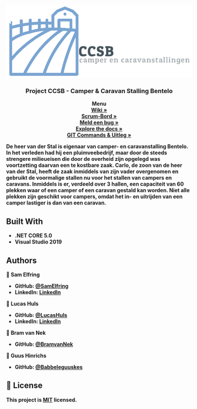 <p align="center">
  <a href="https://github.com/LucasHuls/Project-CCSB">
    <img src="images/logoCCSB.png" alt="Logo">
  </a>

  <h3 align="center">Project CCSB - Camper & Caravan Stalling Bentelo</h3>

  <p align="center">
    <strong>Menu</strong>
	<br />
	<a href="https://github.com/LucasHuls/Project-CCSB/wiki"><strong>Wiki »</strong></a>
	<br />
    <a href="https://dev.azure.com/Project-CCSB/"><strong>Scrum-Bord »</strong></a>
	<br />
    <a href="https://github.com/LucasHuls/Project-CCSB/issues"><strong>Meld een bug »</strong></a>
	<br />
    <a href="https://github.com/LucasHuls/Project-CCSB"><strong>Explore the docs »</strong></a>
	<br />
	<a href="https://github.com/LucasHuls/Calc4You-Project-Groep-5/tree/master/readme-bestanden"><strong>GIT Commands & Uitleg »</a>
  </p>
</p>

De heer van der Stal is eigenaar van camper- en caravanstalling Bentelo. In het verleden had hij een
pluimveebedrijf, maar door de steeds strengere milieueisen die door de overheid zijn opgelegd was
voortzetting daarvan een te kostbare zaak. Carlo, de zoon van de heer van der Stal, heeft de zaak
inmiddels van zijn vader overgenomen en gebruikt de voormalige stallen nu voor het stallen van
campers en caravans. Inmiddels is er, verdeeld over 3 hallen, een capaciteit van 60 plekken waar of
een camper of een caravan gestald kan worden. Niet alle plekken zijn geschikt voor campers, omdat
het in- en uitrijden van een camper lastiger is dan van een caravan.

## Built With

- .NET CORE 5.0
- Visual Studio 2019

## Authors

👤 **Sam Elfring**

- GitHub: [@SamElfring](https://github.com/SamElfring)
- LinkedIn: [LinkedIn](https://www.linkedin.com/in/sam-elfring-061822194)

👤 **Lucas Huls**

- GitHub: [@LucasHuls](https://github.com/LucasHuls)
- LinkedIn: [LinkedIn](https://www.linkedin.com/in/lucas-huls-261821194)

👤 **Bram van Nek**

- GitHub: [@BramvanNek](https://github.com/BramvanNek)

👤 **Guus Hinrichs**

- GitHub: [@Babbeleguuskes](https://github.com/Babbeleguuskes)

## 📝 License

This project is [MIT](./MIT.md) licensed.